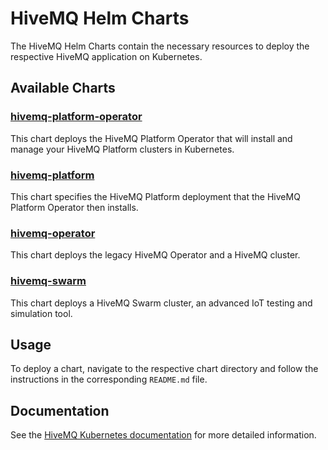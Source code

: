 # HiveMQ Helm Charts

The HiveMQ Helm Charts contain the necessary resources to deploy the respective HiveMQ application on Kubernetes. 

## Available Charts

### [hivemq-platform-operator](./hivemq-platform-operator)

This chart deploys the HiveMQ Platform Operator that will install and manage your HiveMQ Platform clusters in Kubernetes.

### [hivemq-platform](./hivemq-platform)

This chart specifies the HiveMQ Platform deployment that the HiveMQ Platform Operator then installs.

### [hivemq-operator](./hivemq-operator)

This chart deploys the legacy HiveMQ Operator and a HiveMQ cluster.

### [hivemq-swarm](./hivemq-swarm)

This chart deploys a HiveMQ Swarm cluster, an advanced IoT testing and simulation tool.

## Usage

To deploy a chart, navigate to the respective chart directory and follow the instructions in the corresponding `README.md` file.

## Documentation
See the [HiveMQ Kubernetes documentation](https://docs.hivemq.com/hivemq-platform-operator/introduction.html) for more detailed information.
